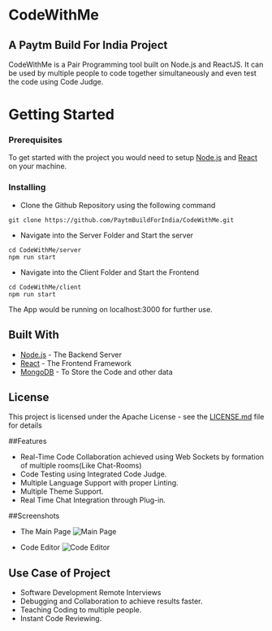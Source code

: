 # CodeWithMe

## A Paytm Build For India Project

CodeWithMe is a Pair Programming tool built on Node.js and ReactJS.
It can be used by multiple people to code together simultaneously and even test the code using Code Judge.

# Getting Started


### Prerequisites

To get started with the project you would need to setup [Node.js](https://nodejs.org/en/download/) and [React](https://reactjs.org/docs/getting-started.html) on your machine.


### Installing


* Clone the Github Repository using the following command
```
git clone https://github.com/PaytmBuildForIndia/CodeWithMe.git
```

* Navigate into the Server Folder and Start the server
```
cd CodeWithMe/server
npm run start
```

* Navigate into the Client Folder and Start the Frontend 
```
cd CodeWithMe/client
npm run start
```

The App would be running on localhost:3000 for further use.

## Built With

* [Node.js](http://nodejs.org/) - The Backend Server
* [React](https://reactjs.org/) - The Frontend Framework
* [MongoDB](https://www.mongodb.com/) - To Store the Code and other data


## License

This project is licensed under the Apache License - see the [LICENSE.md](LICENSE.md) file for details

##Features 

* Real-Time Code Collaboration achieved using Web Sockets by formation of multiple rooms(Like Chat-Rooms)
* Code Testing using Integrated Code Judge.
* Multiple Language Support with proper Linting.
* Multiple Theme Support.
* Real Time Chat Integration through Plug-in.

##Screenshots

* The Main Page
![Main Page](https://i.imgur.com/3nmqNva.png)

* Code Editor
![Code Editor](https://i.imgur.com/XPX0wjd.png)

## Use Case of Project

* Software Development Remote Interviews
* Debugging and Collaboration to achieve results faster. 
* Teaching Coding to multiple people. 
* Instant Code Reviewing.




